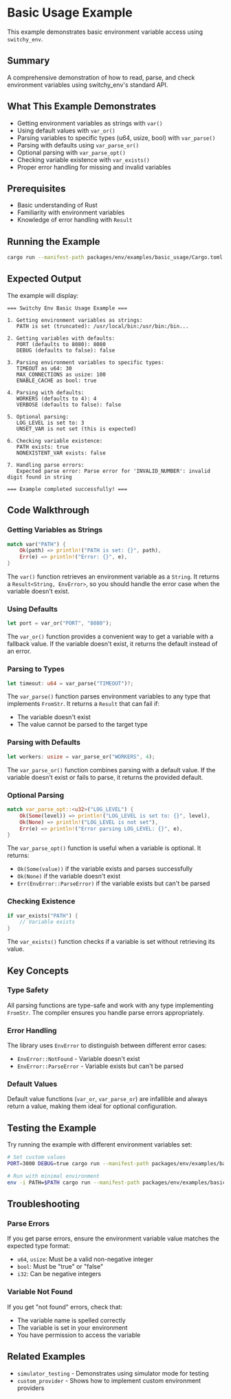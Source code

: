 # Basic Usage Example

This example demonstrates basic environment variable access using `switchy_env`.

## Summary

A comprehensive demonstration of how to read, parse, and check environment variables using switchy_env's standard API.

## What This Example Demonstrates

- Getting environment variables as strings with `var()`
- Using default values with `var_or()`
- Parsing variables to specific types (u64, usize, bool) with `var_parse()`
- Parsing with defaults using `var_parse_or()`
- Optional parsing with `var_parse_opt()`
- Checking variable existence with `var_exists()`
- Proper error handling for missing and invalid variables

## Prerequisites

- Basic understanding of Rust
- Familiarity with environment variables
- Knowledge of error handling with `Result`

## Running the Example

```bash
cargo run --manifest-path packages/env/examples/basic_usage/Cargo.toml
```

## Expected Output

The example will display:

```
=== Switchy Env Basic Usage Example ===

1. Getting environment variables as strings:
   PATH is set (truncated): /usr/local/bin:/usr/bin:/bin...

2. Getting variables with defaults:
   PORT (defaults to 8080): 8080
   DEBUG (defaults to false): false

3. Parsing environment variables to specific types:
   TIMEOUT as u64: 30
   MAX_CONNECTIONS as usize: 100
   ENABLE_CACHE as bool: true

4. Parsing with defaults:
   WORKERS (defaults to 4): 4
   VERBOSE (defaults to false): false

5. Optional parsing:
   LOG_LEVEL is set to: 3
   UNSET_VAR is not set (this is expected)

6. Checking variable existence:
   PATH exists: true
   NONEXISTENT_VAR exists: false

7. Handling parse errors:
   Expected parse error: Parse error for 'INVALID_NUMBER': invalid digit found in string

=== Example completed successfully! ===
```

## Code Walkthrough

### Getting Variables as Strings

```rust
match var("PATH") {
    Ok(path) => println!("PATH is set: {}", path),
    Err(e) => println!("Error: {}", e),
}
```

The `var()` function retrieves an environment variable as a `String`. It returns a `Result<String, EnvError>`, so you should handle the error case when the variable doesn't exist.

### Using Defaults

```rust
let port = var_or("PORT", "8080");
```

The `var_or()` function provides a convenient way to get a variable with a fallback value. If the variable doesn't exist, it returns the default instead of an error.

### Parsing to Types

```rust
let timeout: u64 = var_parse("TIMEOUT")?;
```

The `var_parse()` function parses environment variables to any type that implements `FromStr`. It returns a `Result` that can fail if:

- The variable doesn't exist
- The value cannot be parsed to the target type

### Parsing with Defaults

```rust
let workers: usize = var_parse_or("WORKERS", 4);
```

The `var_parse_or()` function combines parsing with a default value. If the variable doesn't exist or fails to parse, it returns the provided default.

### Optional Parsing

```rust
match var_parse_opt::<u32>("LOG_LEVEL") {
    Ok(Some(level)) => println!("LOG_LEVEL is set to: {}", level),
    Ok(None) => println!("LOG_LEVEL is not set"),
    Err(e) => println!("Error parsing LOG_LEVEL: {}", e),
}
```

The `var_parse_opt()` function is useful when a variable is optional. It returns:

- `Ok(Some(value))` if the variable exists and parses successfully
- `Ok(None)` if the variable doesn't exist
- `Err(EnvError::ParseError)` if the variable exists but can't be parsed

### Checking Existence

```rust
if var_exists("PATH") {
    // Variable exists
}
```

The `var_exists()` function checks if a variable is set without retrieving its value.

## Key Concepts

### Type Safety

All parsing functions are type-safe and work with any type implementing `FromStr`. The compiler ensures you handle parse errors appropriately.

### Error Handling

The library uses `EnvError` to distinguish between different error cases:

- `EnvError::NotFound` - Variable doesn't exist
- `EnvError::ParseError` - Variable exists but can't be parsed

### Default Values

Default value functions (`var_or`, `var_parse_or`) are infallible and always return a value, making them ideal for optional configuration.

## Testing the Example

Try running the example with different environment variables set:

```bash
# Set custom values
PORT=3000 DEBUG=true cargo run --manifest-path packages/env/examples/basic_usage/Cargo.toml

# Run with minimal environment
env -i PATH=$PATH cargo run --manifest-path packages/env/examples/basic_usage/Cargo.toml
```

## Troubleshooting

### Parse Errors

If you get parse errors, ensure the environment variable value matches the expected type format:

- `u64`, `usize`: Must be a valid non-negative integer
- `bool`: Must be "true" or "false"
- `i32`: Can be negative integers

### Variable Not Found

If you get "not found" errors, check that:

- The variable name is spelled correctly
- The variable is set in your environment
- You have permission to access the variable

## Related Examples

- `simulator_testing` - Demonstrates using simulator mode for testing
- `custom_provider` - Shows how to implement custom environment providers
